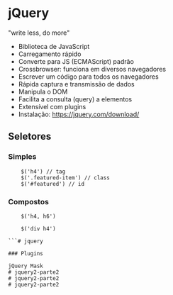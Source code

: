 # jQuery
"write less, do more"
- Biblioteca de JavaScript
- Carregamento rápido
- Converte para JS (ECMAScript) padrão 
- Crossbrowser: funciona em diversos navegadores
- Escrever um código para todos os navegadores
- Rápida captura e transmissão de dados 
- Manipula o DOM
- Facilita a consulta (query) a elementos
- Extensível com plugins
- Instalação: https://jquery.com/download/

## Seletores
### Simples
```
    $('h4') // tag
    $('.featured-item') // class
    $('#featured') // id
```

### Compostos 
```
    $('h4, h6')

    $('div h4')

```# jquery

### Plugins

jQuery Mask
# jquery2-parte2
# jquery2-parte2
# jquery2-parte2
